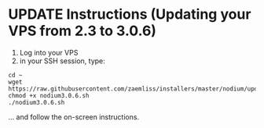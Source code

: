 # UPDATE Instructions (Updating your VPS from 2.3 to 3.0.6)

1. Log into your VPS
2. in your SSH session, type:

```
cd ~
wget https://raw.githubusercontent.com/zaemliss/installers/master/nodium/update/update3.0.6.sh
chmod +x nodium3.0.6.sh
./nodium3.0.6.sh
```

... and follow the on-screen instructions.
